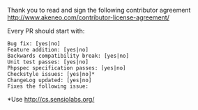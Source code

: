 Thank you to read and sign the following contributor agreement http://www.akeneo.com/contributor-license-agreement/

Every PR should start with:

```
Bug fix: [yes|no]
Feature addition: [yes|no]
Backwards compatibility break: [yes|no]
Unit test passes: [yes|no]
Phpspec specification passes: [yes|no]
Checkstyle issues: [yes|no]*
ChangeLog updated: [yes|no]
Fixes the following issue:
```

*Use http://cs.sensiolabs.org/
